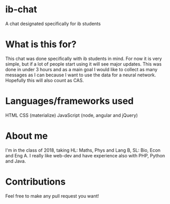 # ib-chat
A chat designated specifically for ib students

# What is this for?
This chat was done specifically with ib students in mind.
For now it is very simple, but if a lot of people start 
using it will see major updates. This was done in under
3 hours and as a main goal I would like to collect as many
messages as I can because I want to use the data for a 
neural network. 
Hopefully this will also count as CAS. 

# Languages/frameworks used
HTML
CSS (materialize)
JavaScript (node, angular and jQuery)

# About me
I'm in the class of 2018, taking HL: Maths, Phys and Lang B,
SL: Bio, Econ and Eng A. I really like web-dev and have 
experience also with PHP, Python and Java. 

# Contributions
Feel free to make any pull request you want!
